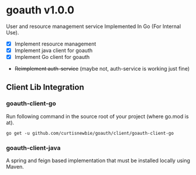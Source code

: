 # goauth v1.0.0

User and resource management service Implemented In Go (For Internal Use).

- [x] Implement resource management
- [x] Implement java client for goauth
- [x] Implement Go client for goauth
- ~~Reimplement auth-service~~ (maybe not, auth-service is working just fine)

## Client Lib Integration

### goauth-client-go

Run following command in the source root of your project (where go.mod is at).

```
go get -u github.com/curtisnewbie/goauth/client/goauth-client-go
```

### goauth-client-java

A spring and feign based implementation that must be installed locally using Maven.

